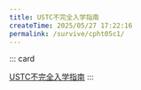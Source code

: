 ```yaml
---
title: USTC不完全入学指南
createTime: 2025/05/27 17:22:16
permalink: /survive/cpht05c1/
---
```


::: card

[USTC不完全入学指南](/admission)
:::
